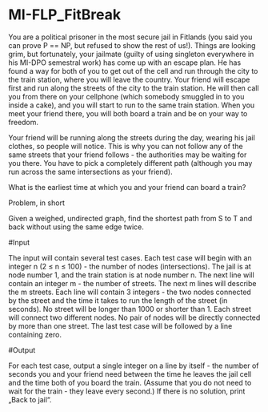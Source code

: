 # MI-FLP_FitBreak
You are a political prisoner in the most secure jail in Fitlands (you said you can prove P == NP, but refused to show the rest of us!). Things are looking grim, but fortunately, your jailmate (guilty of using singleton everywhere in his MI-DPO semestral work) has come up with an escape plan. He has found a way for both of you to get out of the cell and run through the city to the train station, where you will leave the country. Your friend will escape first and run along the streets of the city to the train station. He will then call you from there on your cellphone (which somebody smuggled in to you inside a cake), and you will start to run to the same train station. When you meet your friend there, you will both board a train and be on your way to freedom.

Your friend will be running along the streets during the day, wearing his jail clothes, so people will notice. This is why you can not follow any of the same streets that your friend follows - the authorities may be waiting for you there. You have to pick a completely different path (although you may run across the same intersections as your friend).

What is the earliest time at which you and your friend can board a train?

Problem, in short

Given a weighed, undirected graph, find the shortest path from S to T and back without using the same edge twice.

#Input

The input will contain several test cases. Each test case will begin with an integer n (2 ≤ n ≤ 100) - the number of nodes (intersections). The jail is at node number 1, and the train station is at node number n. The next line will contain an integer m - the number of streets. The next m lines will describe the m streets. Each line will contain 3 integers - the two nodes connected by the street and the time it takes to run the length of the street (in seconds). No street will be longer than 1000 or shorter than 1. Each street will connect two different nodes. No pair of nodes will be directly connected by more than one street. The last test case will be followed by a line containing zero.

#Output

For each test case, output a single integer on a line by itself - the number of seconds you and your friend need between the time he leaves the jail cell and the time both of you board the train. (Assume that you do not need to wait for the train - they leave every second.) If there is no solution, print „Back to jail“.

